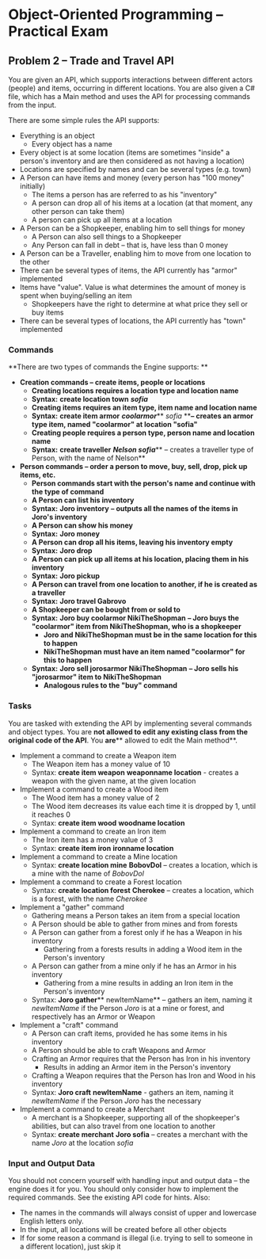 # Object-Oriented Programming – Practical Exam

## Problem 2 – Trade and Travel API

You are given an API, which supports interactions between different actors (people) and items, occurring in different locations. You are also given a C# file, which has a Main method and uses the API for processing commands from the input.

There are some simple rules the API supports:

- Everything is an object
  - Every object has a name
- Every object is at some location (items are sometimes &quot;inside&quot; a person&#39;s inventory and are then considered as not having a location)
- Locations are specified by names and can be several types (e.g. town)
- A Person can have items and money (every person has &quot;100 money&quot; initially)
  - The items a person has are referred to as his &quot;inventory&quot;
  - A person can drop all of his items at a location (at that moment, any other person can take them)
  - A person can pick up all items at a location
- A Person can be a Shopkeeper, enabling him to sell things for money
  - A Person can also sell things to a Shopkeeper
  - Any Person can fall in debt – that is, have less than 0 money
- A Person can be a Traveller, enabling him to move from one location to the other
- There can be several types of items, the API currently has &quot;armor&quot; implemented
- Items have &quot;value&quot;. Value is what determines the amount of money is spent when buying/selling an item
  - Shopkeepers have the right to determine at what price they sell or buy items
- There can be  several types of locations, the API currently has &quot;town&quot; implemented

### Commands

**There are two types of commands the Engine supports:       **

- **Creation commands – create items, people or locations**
  - **Creating locations requires a location type and location name**
  - **Syntax:**  **create location town**  **_sofia_**
  - **Creating items requires an item type, item name and location name**
  - **Syntax:**  **create item armor**  **_coolarmor_**** _sofia_ ****– creates an armor type item, named &quot;coolarmor&quot; at location &quot;sofia&quot;**
  - **Creating people requires a person type, person name and location name**
  - **Syntax:**  **create traveller**  **_Nelson sofia_**** – creates a traveller type of Person, with the name of Nelson**
- **Person commands – order a person to move, buy, sell, drop, pick up items, etc.**
  - **Person commands start with the person&#39;s name and continue with the type of command**
  - **A Person can list his inventory**
  - **Syntax:**  **Joro inventory**  **– outputs all the names of the items in Joro&#39;s inventory**
  - **A Person can show his money**
  - **Syntax:**  **Joro money**
  - **A Person can drop all his items, leaving his inventory empty**
  - **Syntax:**  **Joro drop**
  - **A Person can pick up all items at his location, placing them in his inventory**
  - **Syntax:**  **Joro pickup**
  - **A Person can travel from one location to another, if he is created as a traveller**
  - **Syntax:**  **Joro travel Gabrovo**
  - **A Shopkeeper can be bought from or sold to**
  - **Syntax:**  **Joro buy coolarmor NikiTheShopman**  **– Joro buys the &quot;coolarmor&quot; item from NikiTheShopman, who is a shopkeeper**
    - **Joro and NikiTheShopman must be in the same location for this to happen**
    - **NikiTheShopman must have an item named &quot;coolarmor&quot; for this to happen**
  - **Syntax:**  **Joro sell jorosarmor NikiTheShopman**  **– Joro sells his &quot;jorosarmor&quot; item to NikiTheShopman**
    - **Analogous rules to the &quot;buy&quot; command**

### Tasks

You are tasked with extending the API by implementing several commands and object types. You are **not allowed to edit any existing class from the original code of the API**. You **are**** allowed to edit the Main method**.

- Implement a command to create a Weapon item
  - The Weapon item has a money value of 10
  - Syntax: **create item weapon**  **weaponname location**  - creates a weapon with the given name, at the given location
- Implement a command to create a Wood item
  - The Wood item has a money value of 2
  - The Wood item decreases its value each time it is dropped by 1, until it reaches 0
  - Syntax: **create item wood**  **woodname location**
- Implement a command to create an Iron item
  - The Iron item has a money value of 3
  - Syntax: **create item iron**  **ironname location**
- Implement a command to create a Mine location
  - Syntax: **create location mine**  **BobovDol** – creates a location, which is a mine with the name of _BobovDol_
- Implement a command to create a Forest location
  - Syntax: **create location forest**  **Cherokee** – creates a location, which is a forest, with the name _Cherokee_
- Implement a &quot;gather&quot; command
  - Gathering means a Person takes an item from a special location
  - A Person should be able to gather from mines and from forests
  - A Person can gather from a forest only if he has a Weapon in his inventory
    - Gathering from a forests results in adding a Wood item in the Person&#39;s inventory
  - A Person can gather from a mine only if he has an Armor in his inventory
    - Gathering from a mine results in adding an Iron item in the Person&#39;s inventory
  - Syntax: **Joro gather**** newItemName** – gathers an item, naming it _newItemName_ if the Person _Joro_ is at a mine or forest, and respectively has an Armor or Weapon
- Implement a &quot;craft&quot; command
  - A Person can craft items, provided he has some items in his inventory
  - A Person should be able to craft Weapons and Armor
  - Crafting an Armor requires that the Person has Iron in his inventory
    - Results in adding an Armor item in the Person&#39;s inventory
  - Crafting a Weapon requires that the Person has Iron and Wood in his inventory
  - Syntax: **Joro craft**  **newItemName** - gathers an item, naming it _newItemName_ if the Person _Joro_ has the necessary
- Implement a command to create a Merchant
  - A merchant is a Shopkeeper, supporting all of the shopkeeper&#39;s abilities, but can also travel from one location to another
  - Syntax: **create merchant**  **Joro sofia** – creates a merchant with the name _Joro_ at the location _sofia_

### Input and Output Data

You should not concern yourself with handling input and output data – the engine does it for you. You should only consider how to implement the required commands. See the existing API code for hints. Also:

- The names in the commands will always consist of upper and lowercase English letters only.
- In the input, all locations will be created before all other objects
- If for some reason a command is illegal (i.e. trying to sell to someone in a different location), just skip it

